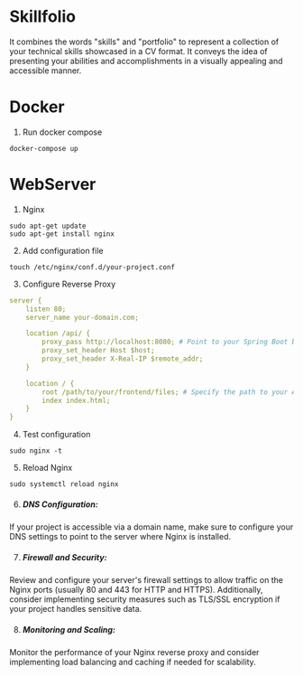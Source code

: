 # Skillfolio
 It combines the words "skills" and "portfolio" to represent a collection of your technical skills showcased in a CV format. It conveys the idea of presenting your abilities and accomplishments in a visually appealing and accessible manner.
# Docker
1. Run docker compose
```shell
docker-compose up
```
# WebServer
1. Nginx
```shell
sudo apt-get update
sudo apt-get install nginx
```
2. Add configuration file
```shell
touch /etc/nginx/conf.d/your-project.conf
```
3. Configure Reverse Proxy
```yaml
server {
    listen 80;
    server_name your-domain.com;

    location /api/ {
        proxy_pass http://localhost:8080; # Point to your Spring Boot backend
        proxy_set_header Host $host;
        proxy_set_header X-Real-IP $remote_addr;
    }

    location / {
        root /path/to/your/frontend/files; # Specify the path to your Angular frontend
        index index.html;
    }
}
```
4. Test configuration
```shell
sudo nginx -t
```
5. Reload Nginx
```shell
sudo systemctl reload nginx
```
6. ##### DNS Configuration:
If your project is accessible via a domain name, make sure to configure your DNS settings to point to the server where Nginx is installed.

7. ##### Firewall and Security:
Review and configure your server's firewall settings to allow traffic on the Nginx ports (usually 80 and 443 for HTTP and HTTPS). Additionally, consider implementing security measures such as TLS/SSL encryption if your project handles sensitive data.

8. ##### Monitoring and Scaling:
Monitor the performance of your Nginx reverse proxy and consider implementing load balancing and caching if needed for scalability.
